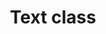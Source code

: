 ---
layout: single
permalink: /documentation/api_gui_text/
last_modified_at: 2018-05-09
title: Text class
toc: true
sidebar:
  nav: "docs"
---